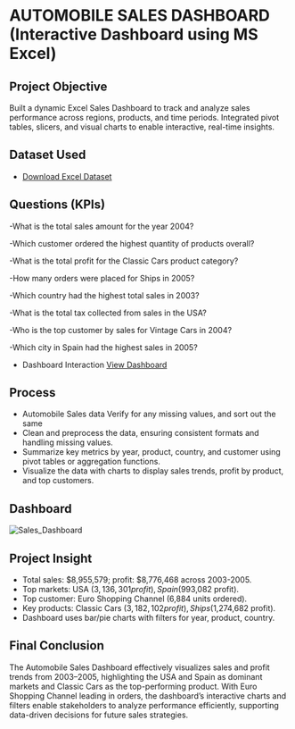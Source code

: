 # AUTOMOBILE SALES DASHBOARD (Interactive Dashboard using MS Excel)
## Project Objective 
Built a dynamic Excel Sales Dashboard to track and analyze sales performance across regions, products, and time periods. Integrated pivot tables, slicers, and visual charts to enable interactive, real-time insights.

## Dataset Used 
- <a href="https://github.com/ajith253/Data_analysis_Dashboard/blob/main/Excel_Sales_Dashborad.xlsx" target="_blank">Download Excel Dataset</a>

## Questions (KPIs)

-What is the total sales amount for the year 2004?

-Which customer ordered the highest quantity of products overall?

-What is the total profit for the Classic Cars product category?

-How many orders were placed for Ships in 2005?

-Which country had the highest total sales in 2003?

-What is the total tax collected from sales in the USA?

-Who is the top customer by sales for Vintage Cars in 2004?

-Which city in Spain had the highest sales in 2005?

- Dashboard Interaction <a href="https://github.com/ajith253/Data_analysis_Dashboard/blob/main/Sales_Dashboard.png">View Dashboard</a>

## Process
- Automobile Sales data Verify for any missing values, and sort out the same 
- Clean and preprocess the data, ensuring consistent formats and handling missing values.
- Summarize key metrics by year, product, country, and customer using pivot tables or aggregation functions.
- Visualize the data with charts to display sales trends, profit by product, and top customers.

## Dashboard 

![Sales_Dashboard](https://github.com/user-attachments/assets/c44861f4-93cd-4e60-a206-e5ba8c1eeabe)


## Project Insight 

- Total sales: $8,955,579; profit: $8,776,468 across 2003-2005.
- Top markets: USA ($3,136,301 profit), Spain ($993,082 profit).
- Top customer: Euro Shopping Channel (6,884 units ordered).
- Key products: Classic Cars ($3,182,102 profit), Ships ($1,274,682 profit).
- Dashboard uses bar/pie charts with filters for year, product, country.

## Final Conclusion

The Automobile Sales Dashboard effectively visualizes sales and profit trends from 2003–2005, highlighting the USA and Spain as dominant markets and Classic Cars as the top-performing product. With Euro Shopping Channel leading in orders, the dashboard’s interactive charts and filters enable stakeholders to analyze performance efficiently, supporting data-driven decisions for future sales strategies.






